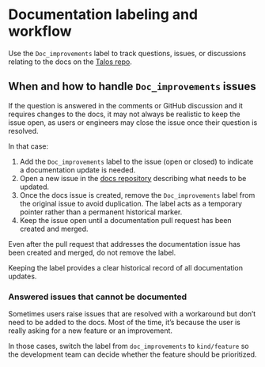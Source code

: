 # Documentation labeling and workflow

Use the `Doc_improvements` label to track questions, issues, or discussions relating to the docs on the [Talos repo](https://github.com/siderolabs/talos).

## When and how to handle `Doc_improvements` issues

If the question is answered in the comments or GitHub discussion and it requires changes to the docs, it may not always be realistic to keep the issue open, as users or engineers may close the issue once their question is resolved.

In that case:

1. Add the `Doc_improvements` label to the issue (open or closed) to indicate a documentation update is needed.
2. Open a new issue in the [docs repository](https://github.com/siderolabs/docs) describing what needs to be updated.
3. Once the docs issue is created, remove the `Doc_improvements` label from the original issue to avoid duplication. The label acts as a temporary pointer rather than a permanent historical marker.
4. Keep the issue open until a documentation pull request has been created and merged.

Even after the pull request that addresses the documentation issue has been created and merged, do not remove the label.

Keeping the label provides a clear historical record of all documentation updates.


### Answered issues that cannot be documented

Sometimes users raise issues that are resolved with a workaround but don’t need to be added to the docs. Most of the time, it’s because the user is really asking for a new feature or an improvement.

In those cases, switch the label from `doc_improvements` to `kind/feature` so the development team can decide whether the feature should be prioritized.
